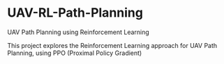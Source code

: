 # UAV-RL-Path-Planning
UAV Path Planning using Reinforcement Learning

This project explores the Reinforcement Learning approach for UAV Path Planning, using PPO (Proximal Policy Gradient)
